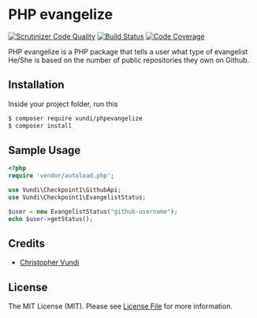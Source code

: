 # PHP evangelize
[![Scrutinizer Code Quality](https://scrutinizer-ci.com/g/andela-cvundi/PHP-evangelize/badges/quality-score.png?b=master)](https://scrutinizer-ci.com/g/andela-cvundi/PHP-evangelize/?branch=master)
[![Build Status](https://scrutinizer-ci.com/g/andela-cvundi/PHP-evangelize/badges/build.png?b=master)](https://scrutinizer-ci.com/g/andela-cvundi/PHP-evangelize/build-status/master)
[![Code Coverage](https://scrutinizer-ci.com/g/andela-cvundi/PHP-evangelize/badges/coverage.png?b=master)](https://scrutinizer-ci.com/g/andela-cvundi/PHP-evangelize/?branch=master)

PHP evangelize is a PHP package that tells a user what type of evangelist He/She is based on the number of public repositories they own on Github.

## Installation

Inside your project folder, run this
``` bash
$ composer require vundi/phpevangelize
$ composer install
```


## Sample Usage

``` php
<?php
require 'vendor/autoload.php';

use Vundi\Checkpoint1\GithubApi;
use Vundi\Checkpoint1\EvangelistStatus;

$user = new EvangelistStatus("github-username");
echo $user->getStatus();
```

## Credits

- [Christopher Vundi][link-author]

## License

The MIT License (MIT). Please see [License File](https://opensource.org/licenses/MIT) for more information.

[link-author]: https://github.com/andela-cvundi